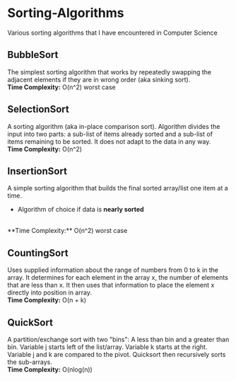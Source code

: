 # Sorting-Algorithms
Various sorting algorithms that I have encountered in Computer Science

## BubbleSort
The simplest sorting algorithm that works by repeatedly swapping the adjacent elements if they are in wrong order (aka sinking sort).
<br>
**Time Complexity:** O(n^2) worst case

## SelectionSort
A sorting algorithm (aka in-place comparison sort). Algorithm divides the input into two parts: a sub-list of items already sorted and a sub-list of items remaining to be sorted.
It does not adapt to the data in any way. 
<br>
**Time Complexity:** O(n^2)

## InsertionSort
A simple sorting algorithm that builds the final sorted array/list one item at a time.
- Algorithm of choice if data is **nearly sorted**
<br>
**Time Complexity:** O(n^2) worst case

## CountingSort
Uses supplied information about the range of numbers from 0 to k in the array. 
It determines for each element in the array x, the number of elements that are less than x.
It then uses that information to place the element x directly into position in array.
<br>
**Time Complexity:** O(n + k)

## QuickSort
A partition/exchange sort with two "bins": A less than bin and a greater than bin.
Variable j starts left of the list/array. Variable k starts at the right.
Variable j and k are compared to the pivot.
Quicksort then recursively sorts the sub-arrays.
<br>
**Time Complexity:** O(nlog(n))
